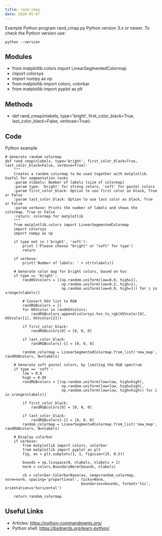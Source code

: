 ```yaml
---
title: rand_cmap
date: 2020-05-07
---
```

Example Python program rand_cmap.py
Python version 3.x or newer.
To check the Python version use:

    python --version

## Modules

* from matplotlib.colors import LinearSegmentedColormap
* import colorsys
* import numpy as np
* from matplotlib import colors, colorbar
* from matplotlib import pyplot as plt

## Methods

* def rand_cmap(nlabels, type='bright', first_color_black=True, last_color_black=False, verbose=True):

## Code

Python example

    # Generate random colormap
    def rand_cmap(nlabels, type='bright', first_color_black=True, last_color_black=False, verbose=True):
        """
        Creates a random colormap to be used together with matplotlib. Useful for segmentation tasks
        :param nlabels: Number of labels (size of colormap)
        :param type: 'bright' for strong colors, 'soft' for pastel colors
        :param first_color_black: Option to use first color as black, True or False
        :param last_color_black: Option to use last color as black, True or False
        :param verbose: Prints the number of labels and shows the colormap. True or False
        :return: colormap for matplotlib
        """
        from matplotlib.colors import LinearSegmentedColormap
        import colorsys
        import numpy as np
    
        if type not in ('bright', 'soft'):
            print ('Please choose "bright" or "soft" for type')
            return
    
        if verbose:
            print('Number of labels: ' + str(nlabels))
    
        # Generate color map for bright colors, based on hsv
        if type == 'bright':
            randHSVcolors = [(np.random.uniform(low=0.0, high=1),
                              np.random.uniform(low=0.2, high=1),
                              np.random.uniform(low=0.9, high=1)) for i in xrange(nlabels)]
    
            # Convert HSV list to RGB
            randRGBcolors = []
            for HSVcolor in randHSVcolors:
                randRGBcolors.append(colorsys.hsv_to_rgb(HSVcolor[0], HSVcolor[1], HSVcolor[2]))
    
            if first_color_black:
                randRGBcolors[0] = [0, 0, 0]
    
            if last_color_black:
                randRGBcolors[-1] = [0, 0, 0]
    
            random_colormap = LinearSegmentedColormap.from_list('new_map', randRGBcolors, N=nlabels)
    
        # Generate soft pastel colors, by limiting the RGB spectrum
        if type == 'soft':
            low = 0.6
            high = 0.95
            randRGBcolors = [(np.random.uniform(low=low, high=high),
                              np.random.uniform(low=low, high=high),
                              np.random.uniform(low=low, high=high)) for i in xrange(nlabels)]
    
            if first_color_black:
                randRGBcolors[0] = [0, 0, 0]
    
            if last_color_black:
                randRGBcolors[-1] = [0, 0, 0]
            random_colormap = LinearSegmentedColormap.from_list('new_map', randRGBcolors, N=nlabels)
    
        # Display colorbar
        if verbose:
            from matplotlib import colors, colorbar
            from matplotlib import pyplot as plt
            fig, ax = plt.subplots(1, 1, figsize=(15, 0.5))
    
            bounds = np.linspace(0, nlabels, nlabels + 1)
            norm = colors.BoundaryNorm(bounds, nlabels)
    
            cb = colorbar.ColorbarBase(ax, cmap=random_colormap, norm=norm, spacing='proportional', ticks=None,
                                       boundaries=bounds, format='%1i', orientation=u'horizontal')
    
        return random_colormap

## Useful Links

- Articles: https://python-commandments.org/
- Python shell: https://bsdnerds.org/learn-python/
